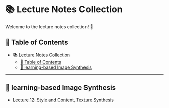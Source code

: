 # 📚 Lecture Notes Collection

Welcome to the lecture notes collection! 🥳

## 📝 Table of Contents

- [📚 Lecture Notes Collection](#-lecture-notes-collection)
  - [📝 Table of Contents](#-table-of-contents)
  - [🧪 learning-based Image Synthesis](#-learning-based-image-synthesis)

---
## 🧪 learning-based Image Synthesis

- [Lecture 12: Style and Content, Texture Synthesis](./notes/note12.md)

